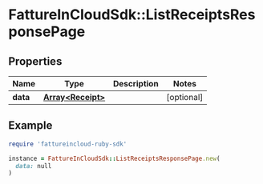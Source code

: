 # FattureInCloudSdk::ListReceiptsResponsePage

## Properties

| Name | Type | Description | Notes |
| ---- | ---- | ----------- | ----- |
| **data** | [**Array&lt;Receipt&gt;**](Receipt.md) |  | [optional] |

## Example

```ruby
require 'fattureincloud-ruby-sdk'

instance = FattureInCloudSdk::ListReceiptsResponsePage.new(
  data: null
)
```

